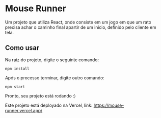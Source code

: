 # Mouse Runner

Um projeto que utiliza React, onde consiste em um jogo em que um rato precisa achar o caminho final apartir de um inicio, definido pelo cliente em tela.

## Como usar
Na raiz do projeto, digite o seguinte comando:

`npm install`

Após o processo terminar, digite outro comando:

`npm start`

Pronto, seu projeto está rodando :)

Este projeto está deployado na Vercel, link: https://mouse-runner.vercel.app/
